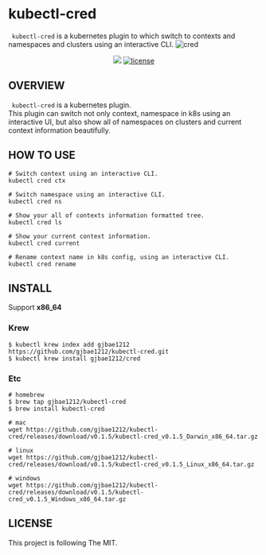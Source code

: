 # kubectl-cred

``` kubectl-cred``` is a kubernetes plugin to which switch to contexts and namespaces and clusters using an interactive CLI.
![cred](kubectl-cred.gif)

<p align="center">
<a href="https://hits.seeyoufarm.com"><img src="https://hits.seeyoufarm.com/api/count/incr/badge.svg?url=https%3A%2F%2Fgithub.com%2Fgjbae1212%2Fkubectl-cred&count_bg=%2379C83D&title_bg=%237F7F7F&icon=kubernetes.svg&icon_color=%23015894&title=k8s-plugin&edge_flat=false"/></a>
<a href="/LICENSE"><img src="https://img.shields.io/badge/license-MIT-GREEN.svg" alt="license" /></a>
</p>

## OVERVIEW
``` kubectl-cred``` is a kubernetes plugin.  
This plugin can switch not only context, namespace in k8s using an interactive UI, but also show all of namespaces on clusters and current context information beautifully.

## HOW TO USE
```
# Switch context using an interactive CLI.
kubectl cred ctx

# Switch namespace using an interactive CLI.
kubectl cred ns

# Show your all of contexts information formatted tree.
kubectl cred ls

# Show your current context information.
kubectl cred current

# Rename context name in k8s config, using an interactive CLI.
kubectl cred rename
```  
       

## INSTALL
Support **x86_64**

### Krew
```
$ kubectl krew index add gjbae1212 https://github.com/gjbae1212/kubectl-cred.git
$ kubectl krew install gjbae1212/cred
```

### Etc
```
# homebrew
$ brew tap gjbae1212/kubectl-cred
$ brew install kubectl-cred

# mac 
wget https://github.com/gjbae1212/kubectl-cred/releases/download/v0.1.5/kubectl-cred_v0.1.5_Darwin_x86_64.tar.gz

# linux
wget https://github.com/gjbae1212/kubectl-cred/releases/download/v0.1.5/kubectl-cred_v0.1.5_Linux_x86_64.tar.gz

# windows
wget https://github.com/gjbae1212/kubectl-cred/releases/download/v0.1.5/kubectl-cred_v0.1.5_Windows_x86_64.tar.gz
```

## LICENSE
This project is following The MIT.

